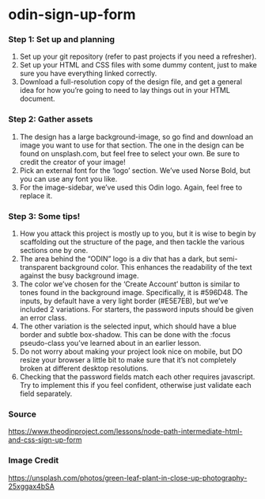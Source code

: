 # odin-sign-up-form
### Step 1: Set up and planning
1. Set up your git repository (refer to past projects if you need a refresher).
2. Set up your HTML and CSS files with some dummy content, just to make sure you have everything linked correctly.
3. Download a full-resolution copy of the design file, and get a general idea for how you’re going to need to lay things out in your HTML document.
### Step 2: Gather assets
1. The design has a large background-image, so go find and download an image you want to use for that section. The one in the design can be found on unsplash.com, but feel free to select your own. Be sure to credit the creator of your image!
2. Pick an external font for the ‘logo’ section. We’ve used Norse Bold, but you can use any font you like.
3. For the image-sidebar, we’ve used this Odin logo. Again, feel free to replace it.
### Step 3: Some tips!
1. How you attack this project is mostly up to you, but it is wise to begin by scaffolding out the structure of the page, and then tackle the various sections one by one.
2. The area behind the “ODIN” logo is a div that has a dark, but semi-transparent background color. This enhances the readability of the text against the busy background image.
3. The color we’ve chosen for the ‘Create Account’ button is similar to tones found in the background image. Specifically, it is #596D48.
The inputs, by default have a very light border (#E5E7EB), but we’ve included 2 variations. For starters, the password inputs should be given an error class.
4. The other variation is the selected input, which should have a blue border and subtle box-shadow. This can be done with the :focus pseudo-class you’ve learned about in an earlier lesson.
5. Do not worry about making your project look nice on mobile, but DO resize your browser a little bit to make sure that it’s not completely broken at different desktop resolutions.
6. Checking that the password fields match each other requires javascript. Try to implement this if you feel confident, otherwise just validate each field separately.
### Source
https://www.theodinproject.com/lessons/node-path-intermediate-html-and-css-sign-up-form
### Image Credit
https://unsplash.com/photos/green-leaf-plant-in-close-up-photography-25xggax4bSA